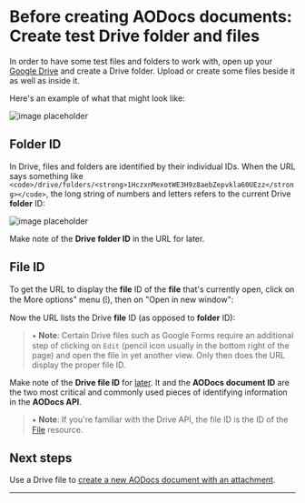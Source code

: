 # Before creating AODocs documents: Create test Drive folder and files

In order to have some test files and folders to work with, open up your [Google Drive](https://drive.google.com/) and create a Drive folder. Upload or create some files beside it as well as inside it.

Here's an example of what that might look like:

![image placeholder](/img/api.png)

## Folder ID

In Drive, files and folders are identified by their individual IDs. When the URL says something like ```<code>/drive/folders/<strong>1HczxnMexotWE3H9z8aebZepvkla60UEzz</strong></code>```, the long string of numbers and letters refers to the current Drive <strong>folder</strong> ID:

![image placeholder](/docs/api.png)

Make note of the **Drive folder ID** in the URL for later.

##

## File ID

To get the URL to display the **file** ID of the **file** that's currently open, click on the More options" menu (**⁝**), then on "Open in new window":

Now the URL lists the Drive **file** ID (as opposed to **folder** ID):

> ⭑   **Note**: Certain Drive files such as Google Forms require an additional step of clicking on ```Edit``` (pencil icon usually in the bottom right of the page) and open the file in yet another view. Only then does the URL display the proper file ID.

Make note of the **Drive file ID** for [later](#heading=h.vllmj75wrdzj). It and the **AODocs document ID** are the two most critical and commonly used pieces of identifying information in the **AODocs API**.

> ⭑   **Note**: If you're familiar with the Drive API, the file ID is the ID of the [File](https://developers.google.com/drive/api/v3/reference/files/get) resource.

## Next steps

Use a Drive file to [create a new AODocs document with an attachment](src/Managing%20AODocs%20data/Creating,%20patching,%20and%20deleting%20documents/Creating%20new%20documents%20with%20attachments/11-Create%20new%20document%20and%20attach%20Drive%20file).

---